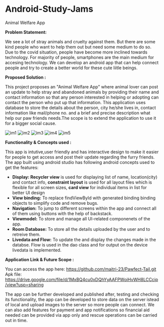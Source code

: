 # Android-Study-Jams

Animal Welfare App

<b> Problem Statement: </b>

We see a lot of stray animals and cruelty against them. But there are some kind people who want to help them out but need some medium to do so. Due to the covid situation, people have become more inclined towards technology. For majority of people, smartphones are the main medium for accesing technology. We can develop an android app that can help connect people and try to create a better world for these cute liitle beings.

<b> Proposed Solution : </b>

This project proposes an "Animal Welfare App" where animal lover can post an update to help stray and abandoned animals by providing their name and contact information so that any person interested in helping or adopting can contact the person who put up that information. This application uses database to store the details about the person, city he/she lives in, contact information like mail/phone no. and a brief and precise description what help our paw friends needs.The scope is to extend the application to use it for a bigger social cause.

![im1](AppSS/Im1.png)
![im2](AppSS/Im2.png)
![im3](AppSS/Im3.png)
![im4](AppSS/Im4.png)
![im5](AppSS/Im5.png)

<b> Functionality & Concepts used : </b>

This app is intutive,user friendly and has interactive design to make it easier for people to get access and post their update regarding the furry friends. The app built using android studio has following android concepts used to get the features:
- <b>Display: Recycler view</b> is used for displaying list of name, location(city) and contact info, <b>constraint layout</b> is used for all layout files which is flexible for all screen sizes, <b>card view</b> for individual items in list for better UI design 
- <b>View binding:</b> To replace findViewById with generated binding binding objects to simplify code and remove bugs. 
- <b>Navigation:</b> To jump to different screens within the app and connect all of them using buttons with the help of backstack.
- <b>Viewmodel:</b> To store and manage all UI-related componenets of the app.
- <b>Room Database:</b> To store all the details uploaded by the user and to retreive them.
- <b>Livedata and Flow:</b> To update the and display the changes made in the databse. Flow is used in the dao class and for output on the device livedata is implemented.

<b> Application Link & Future Scope : </b>

You can access the app here: https://github.com/maitri-23/Pawfect-Tail.git
Apk file: https://drive.google.com/file/d/1MxBQ4cu0xDQhYyAAFPWoiHvWH8LCCcip/view?usp=sharing

The app can be further developed and published after, testing and checking its functionality, the app can be developed to store data on the server istead of local and upload images to the server so more people can connect. We can also add features for payment and app notifications so financial aid needed can be provided via app only and rescue operations can be carried out in time. 